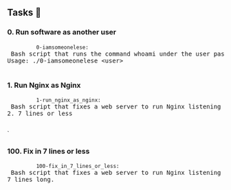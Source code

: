  <h2>Tasks 📃</h2>
    <h3>0. Run software as another user</h3>
    <pre>
        <code>0-iamsomeonelese:</code> Bash script that runs the command whoami under the user passed as argument.
Usage: ./0-iamsomeonelese &lt;user&gt;
    </pre>
    <h3>1. Run Nginx as Nginx</h3>
    <pre>
        <code>1-run_nginx_as_nginx:</code> Bash script that fixes a web server to run Nginx listening on port 8080 as the nginx user.
2. 7 lines or less
    </pre>`
    <h3>100. Fix in 7 lines or less</h3>
    <pre>
        <code>100-fix_in_7_lines_or_less:</code> Bash script that fixes a web server to run Nginx listening on port 8080 as the nginx user.
7 lines long.
    </pre>
